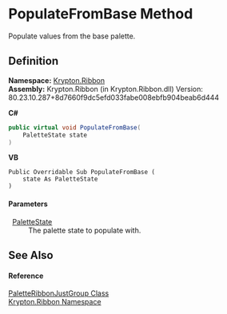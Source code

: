# PopulateFromBase Method


Populate values from the base palette.



## Definition
**Namespace:** <a href="1e9bc734-cff9-e9b8-f013-94cdac669794.md">Krypton.Ribbon</a>  
**Assembly:** Krypton.Ribbon (in Krypton.Ribbon.dll) Version: 80.23.10.287+8d7660f9dc5efd033fabe008ebfb904beab6d444

**C#**
``` C#
public virtual void PopulateFromBase(
	PaletteState state
)
```
**VB**
``` VB
Public Overridable Sub PopulateFromBase ( 
	state As PaletteState
)
```



#### Parameters
<dl><dt>  <a href="93e626cd-00cf-240e-06c6-ab4d47e982ba.md">PaletteState</a></dt><dd>The palette state to populate with.</dd></dl>

## See Also


#### Reference
<a href="7b5e0335-80a8-48d2-b26e-b96956864852.md">PaletteRibbonJustGroup Class</a>  
<a href="1e9bc734-cff9-e9b8-f013-94cdac669794.md">Krypton.Ribbon Namespace</a>  
